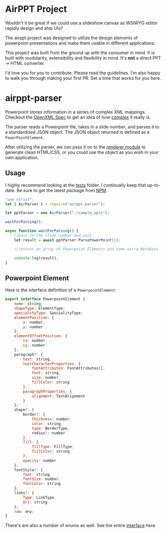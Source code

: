 # AirPPT Project

Wouldn't it be great if we could use a slideshow canvas as WSIWYG editor rapidly design and ship UIs?

The airppt project was designed to utilize the design elements of powerpoint presentations and make them usable in different applications.

This project was built from the ground up with the consumer in mind. It is built with modularity, extensibility and flexibility in mind. It's **not** a direct PPT -> HTML converter.

I'd love you for you to contribute. Please read the guidelines. I'm also happy to walk you through making your first PR. Set a time that works for you here.

# airppt-parser

Powerpoint stores information in a series of complex XML mappings. Checkout the [OpenXML Spec](https://www.ecma-international.org/news/TC45_current_work/OpenXML%20White%20Paper.pdf) to get an idea of how [complex](http://officeopenxml.com/anatomyofOOXML-pptx.php) it really is.

The parser reads a Powerpoint file, takes in a slide number, and parses it to a standardized JSON object. The JSON object returned is defined as a `PowerPointElement`.

After utilizing the parser, we can pass it on to the [renderer module](https://github.com/airpptx/airppt-renderer#readme) to generate clean HTML/CSS, or you could use the object as you wish in your own application.

## Usage

I highly recommend looking at the [tests](https://github.com/airpptx/airppt-parser/tree/master/tests) folder. I continually keep that up-to-date. Be sure to get the latest package from [NPM](https://www.npmjs.com/package/airppt-parser).

```javascript
"use strict";
let { AirParser } = require("airppt-parser");

let pptParser = new AirParser("./sample.pptx");

waitForParsing();

async function waitForParsing() {
	//pass in the slide number and wait
	let result = await pptParser.ParsePowerPoint(1);

	//returns an array of Powerpoint Elements and some extra MetaData

	console.log(result);
}
```

## Powerpoint Element

Here is the interface definition of a `PowerpointElement`:

```javascript
export interface PowerpointElement {
	name: string;
	shapeType: ElementType;
	specialityType: SpecialityType;
	elementPosition: {
		x: number,
		y: number
	};
	elementOffsetPosition: {
		cx: number,
		cy: number
	};
	paragraph?: {
		text: string,
		textCharacterProperties: {
			fontAttributes: FontAttributes[],
			font: string,
			size: number,
			fillColor: string
		},
		paragraphProperties: {
			alignment: TextAlignment
		}
	};
	shape?: {
		border?: {
			thickness: number,
			color: string,
			type: BorderType,
			radius?: number
		},
		fill: {
			fillType: FillType,
			fillColor: string
		},
		opacity: number
	};
	fontStyle?: {
		font: string,
		fontSize: number,
		fontColor: string
	};
	links?: {
		Type: LinkType,
		Uri: string
	};
	raw: any;
}
```

There's are also a number of enums as well. See the entire [interface](https://github.com/airpptx/airppt-models/blob/master/pptelement.d.ts) here.
